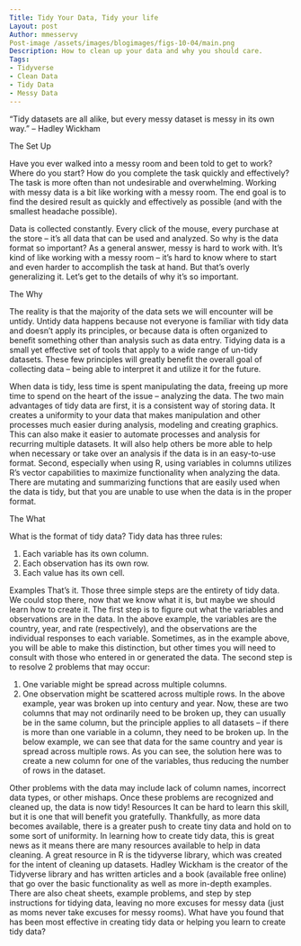 ```yaml
---
Title: Tidy Your Data, Tidy your life
Layout: post
Author: mmesservy
Post-image /assets/images/blogimages/figs-10-04/main.png
Description: How to clean up your data and why you should care.
Tags: 
- Tidyverse
- Clean Data
- Tidy Data
- Messy Data
---
```


“Tidy datasets are all alike, but every messy dataset is messy in its own way.” 
– Hadley Wickham

The Set Up

Have you ever walked into a messy room and been told to get to work? Where do you start? How do you complete the task quickly and effectively? The task is more often than not undesirable and overwhelming. Working with messy data is a bit like working with a messy room. The end goal is to find the desired result as quickly and effectively as possible (and with the smallest headache possible).

Data is collected constantly. Every click of the mouse, every purchase at the store – it’s all data that can be used and analyzed. So why is the data format so important? As a general answer, messy is hard to work with. It’s kind of like working with a messy room – it’s hard to know where to start and even harder to accomplish the task at hand. But that’s overly generalizing it. Let’s get to the details of why it’s so important.

The Why

The reality is that the majority of the data sets we will encounter will be untidy. Untidy data happens because not everyone is familiar with tidy data and doesn’t apply its principles, or because data is often organized to benefit something other than analysis such as data entry. Tidying data is a small yet effective set of tools that apply to a wide range of un-tidy datasets. These few principles will greatly benefit the overall goal of collecting data – being able to interpret it and utilize it for the future.

When data is tidy, less time is spent manipulating the data, freeing up more time to spend on the heart of the issue – analyzing the data. The two main advantages of tidy data are first, it is a consistent way of storing data. It creates a uniformity to your data that makes manipulation and other processes much easier during analysis, modeling and creating graphics. This can also make it easier to automate processes and analysis for recurring multiple datasets. It will also help others be more able to help when necessary or take over an analysis if the data is in an easy-to-use format. Second, especially when using R, using variables in columns utilizes R’s vector capabilities to maximize functionality when analyzing the data. There are mutating and summarizing functions that are easily used when the data is tidy, but that you are unable to use when the data is in the proper format.


The What

What is the format of tidy data? Tidy data has three rules:
1.	Each variable has its own column.
2.	Each observation has its own row.
3.	Each value has its own cell.
 
 
Examples
That’s it. Those three simple steps are the entirety of tidy data. We could stop there, now that we know what it is, but maybe we should learn how to create it. The first step is to figure out what the variables and observations are in the data. In the above example, the variables are the country, year, and rate (respectively), and the observations are the individual responses to each variable. Sometimes, as in the example above, you will be able to make this distinction, but other times you will need to consult with those who entered in or generated the data. The second step is to resolve 2 problems that may occur:
1.	One variable might be spread across multiple columns.
2.	One observation might be scattered across multiple rows.
In the above example, year was broken up into century and year. Now, these are two columns that may not ordinarily need to be broken up, they can usually be in the same column, but the principle applies to all datasets – if there is more than one variable in a column, they need to be broken up. In the below example, we can see that data for the same country and year is spread across multiple rows. As you can see, the solution here was to create a new column for one of the variables, thus reducing the number of rows in the dataset.
 
Other problems with the data may include lack of column names, incorrect data types, or other mishaps. Once these problems are recognized and cleaned up, the data is now tidy!
Resources
It can be hard to learn this skill, but it is one that will benefit you gratefully. Thankfully, as more data becomes available, there is a greater push to create tiny data and hold on to some sort of uniformity. In learning how to create tidy data, this is great news as it means there are many resources available to help in data cleaning. A great resource in R is the tidyverse library, which was created for the intent of cleaning up datasets. Hadley Wickham is the creator of the Tidyverse library and has written articles and a book (available free online) that go over the basic functionality as well as more in-depth examples. There are also cheat sheets, example problems, and step by step instructions for tidying data, leaving no more excuses for messy data (just as moms never take excuses for messy rooms). 
What have you found that has been most effective in creating tidy data or helping you learn to create tidy data?

